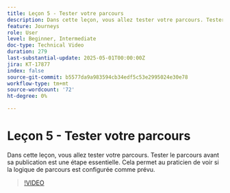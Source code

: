 ```yaml
---
title: Leçon 5 - Tester votre parcours
description: Dans cette leçon, vous allez tester votre parcours. Tester le parcours avant sa publication est une étape essentielle. Cela permet au praticien de voir si la logique de parcours est configurée comme prévu.
feature: Journeys
role: User
level: Beginner, Intermediate
doc-type: Technical Video
duration: 279
last-substantial-update: 2025-05-01T00:00:00Z
jira: KT-17877
index: false
source-git-commit: b5577da9a983594cb34edf5c53e2995024e30e78
workflow-type: tm+mt
source-wordcount: '72'
ht-degree: 0%

---
```



# Leçon 5 - Tester votre parcours

Dans cette leçon, vous allez tester votre parcours. Tester le parcours avant sa publication est une étape essentielle. Cela permet au praticien de voir si la logique de parcours est configurée comme prévu.

>[!VIDEO](https://video.tv.adobe.com/v/3457930/?learn=on&enablevpops)
